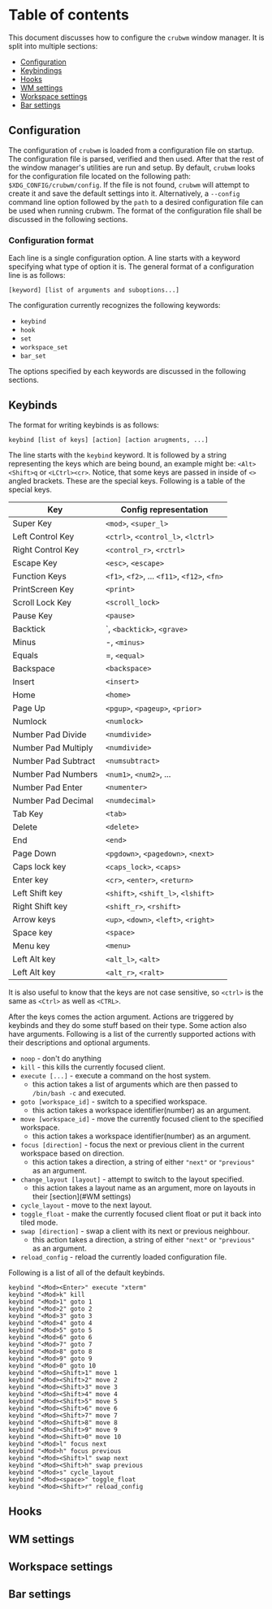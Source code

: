 # Table of contents
This document discusses how to configure the `crubwm` window manager. It is split into multiple sections:
- [Configuration](#Configuration)
- [Keybindings](#Keybinds)
- [Hooks](#Hooks)
- [WM settings](#WMsettings)
- [Workspace settings](#Workspace_settings)
- [Bar settings](#Bar_settings)

## Configuration
The configuration of `crubwm` is loaded from a configuration file on startup. The configuration file is parsed, verified and then used. After that the rest of the window manager's utilities are run and setup. By default, `crubwm` looks for the configuration file located on the following path: `$XDG_CONFIG/crubwm/config`. If the file is not found, `crubwm` will attempt to create it and save the default settings into it. Alternatively, a `--config` command line option followed by the `path` to a desired configuration file can be used when running crubwm. The format of the configuration file shall be discussed in the following sections.

### Configuration format
Each line is a single configuration option. A line starts with a keyword specifying what type of option it is. The general format of a configuration line is as follows:
```
[keyword] [list of arguments and suboptions...]
```

The configuration currently recognizes the following keywords:
- `keybind`
- `hook`
- `set`
- `workspace_set`
- `bar_set`

The options specified by each keywords are discussed in the following sections.

## Keybinds
The format for writing keybinds is as follows:
```
keybind [list of keys] [action] [action arugments, ...]
```

The line starts with the `keybind` keyword. It is followed by a string representing the keys which are being bound, an example might be: `<Alt><Shift>q` or `<LCtrl><cr>`. Notice, that some keys are passed in inside of `<>` angled brackets. These are the special keys. Following is a table of the special keys.

| Key                  | Config representation                     |
|-------------------   | -----------------------------------------   |
| Super Key            | `<mod>`, `<super_l>`                        |
| Left Control Key     | `<ctrl>`, `<control_l>`, `<lctrl>`          |
| Right Control Key    | `<control_r>`, `<rctrl>`                    |
| Escape Key           | `<esc>`, `<escape>`			     |
| Function Keys        | `<f1>`, `<f2>`, ... `<f11>`, `<f12>`, `<fn>`|
| PrintScreen Key      | `<print>`                                   |
| Scroll Lock Key      | `<scroll_lock>`                             |
| Pause Key            | `<pause>`                                   |
| Backtick             | \`, `<backtick>`, `<grave>`                 |
| Minus                | \-, `<minus>`                               |
| Equals               | =, `<equal>`                                |
| Backspace            | `<backspace>`                               |
| Insert               | `<insert>`                                  |
| Home                 | `<home>`                                    |
| Page Up              | `<pgup>`, `<pageup>`, `<prior>`             |
| Numlock              | `<numlock>`                                 |
| Number Pad Divide    | `<numdivide>`                               |
| Number Pad Multiply  | `<numdivide>`                               |
| Number Pad Subtract  | `<numsubtract>`                             |
| Number Pad Numbers   | `<num1>`, `<num2>`, ...                     |
| Number Pad Enter     | `<numenter>`                                |
| Number Pad Decimal   | `<numdecimal>`                              |
| Tab Key              | `<tab>`                                     |
| Delete               | `<delete>`                                  |
| End                  | `<end>`                                     |
| Page Down            | `<pgdown>`, `<pagedown>`, `<next>`          |
| Caps lock key        | `<caps_lock>`, `<caps>`                     |
| Enter key            | `<cr>`, `<enter>`, `<return>`               |
| Left Shift key       | `<shift>`, `<shift_l>`, `<lshift>`          |
| Right Shift key      | `<shift_r>`, `<rshift>`                     |
| Arrow keys           | `<up>`, `<down>`, `<left>`, `<right>`       |
| Space key            | `<space>`                                   |
| Menu key             | `<menu>`                                    |
| Left Alt key         | `<alt_l>`, `<alt>`                          |
| Left Alt key         | `<alt_r>`, `<ralt>`                         |

It is also useful to know that the keys are not case sensitive, so `<ctrl>` is the same as `<Ctrl>` as well as `<CTRL>`.

After the keys comes the action argument. Actions are triggered by keybinds and they do some stuff based on their type. Some action also have arguments. Following is a list of the currently supported actions with their descriptions and optional arguments.

- `noop` - don't do anything
- `kill` - this kills the currently focused client.
- `execute [...]` - execute a command on the host system.
    - this action takes a list of arguments which are then passed to `/bin/bash -c` and executed.
- `goto [workspace_id]` - switch to a specified workspace.
    - this action takes a workspace identifier(number) as an argument.
- `move [workspace_id]` - move the currently focused client to the specified workspace.
    - this action takes a workspace identifier(number) as an argument.
- `focus [direction]` - focus the next or previous client in the current workspace based on direction.
    - this action takes a direction, a string of either `"next"` or `"previous"` as an argument.
- `change_layout [layout]` - attempt to switch to the layout specified.
    - this action takes a layout name as an argument, more on layouts in their [section](#WM settings)
- `cycle_layout` - move to the next layout.
- `toggle_float` - make the currently focused client float or put it back into tiled mode.
- `swap [direction]` - swap a client with its next or previous neighbour.
    - this action takes a direction, a string of either `"next"` or `"previous"` as an argument.
- `reload_config` - reload the currently loaded configuration file.

Following is a list of all of the default keybinds.
```
keybind "<Mod><Enter>" execute "xterm"
keybind "<Mod>k" kill
keybind "<Mod>1" goto 1
keybind "<Mod>2" goto 2
keybind "<Mod>3" goto 3
keybind "<Mod>4" goto 4
keybind "<Mod>5" goto 5
keybind "<Mod>6" goto 6
keybind "<Mod>7" goto 7
keybind "<Mod>8" goto 8
keybind "<Mod>9" goto 9
keybind "<Mod>0" goto 10
keybind "<Mod><Shift>1" move 1
keybind "<Mod><Shift>2" move 2
keybind "<Mod><Shift>3" move 3
keybind "<Mod><Shift>4" move 4
keybind "<Mod><Shift>5" move 5
keybind "<Mod><Shift>6" move 6
keybind "<Mod><Shift>7" move 7
keybind "<Mod><Shift>8" move 8
keybind "<Mod><Shift>9" move 9
keybind "<Mod><Shift>0" move 10
keybind "<Mod>l" focus next
keybind "<Mod>h" focus previous
keybind "<Mod><Shift>l" swap next
keybind "<Mod><Shift>h" swap previous
keybind "<Mod>s" cycle_layout
keybind "<Mod><space>" toggle_float
keybind "<Mod><Shift>r" reload_config
```

## Hooks

## WM settings

## Workspace settings

## Bar settings

